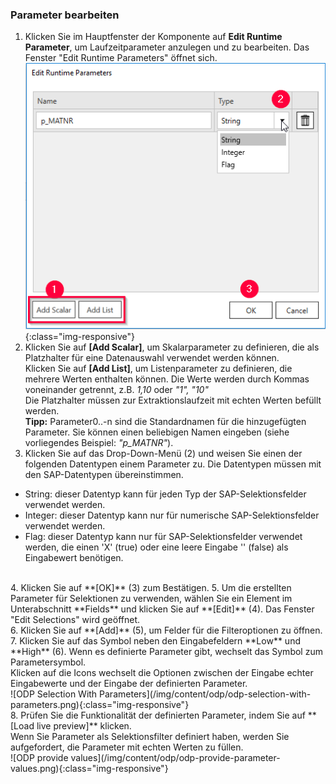 ### Parameter bearbeiten 

1. Klicken Sie im Hauptfenster der Komponente auf **Edit Runtime Parameter**, um Laufzeitparameter anzulegen und zu bearbeiten.
Das Fenster "Edit Runtime Parameters" öffnet sich.<br> 
![ODP Add parameters](/img/content/odp/odp-settings-add-parameters.png){:class="img-responsive"}<br> 
2. Klicken Sie auf **[Add Scalar]**, um Skalarparameter zu definieren, die als Platzhalter für eine Datenauswahl verwendet werden können. <br>
Klicken Sie auf **[Add List]**, um Listenparameter zu definieren, die mehrere Werten enthalten können. Die Werte werden durch Kommas voneinander getrennt, z.B. *1,10* oder *"1", "10"* <br>
Die Platzhalter müssen zur Extraktionslaufzeit mit echten Werten befüllt werden.  <br>
**Tipp:** Parameter0..-n sind die Standardnamen für die hinzugefügten Parameter. Sie können einen beliebigen Namen eingeben (siehe vorliegendes Beispiel: *"p_MATNR"*).
3. Klicken Sie auf das Drop-Down-Menü (2) und weisen Sie einen der folgenden Datentypen einem Parameter zu. Die Datentypen müssen mit den SAP-Datentypen übereinstimmen. 
- String: dieser Datentyp kann für jeden Typ der SAP-Selektionsfelder verwendet werden.
- Integer: dieser Datentyp kann nur für numerische SAP-Selektionsfelder verwendet werden.
- Flag: dieser Datentyp kann nur für SAP-Selektionsfelder verwendet werden, die einen 'X'&nbsp;(true) oder eine leere Eingabe ''&nbsp;(false) als Eingabewert benötigen. 
<br>
4. Klicken Sie auf **[OK]** (3) zum Bestätigen.
5. Um die erstellten Parameter für Selektionen zu verwenden, wählen Sie ein Element im Unterabschnitt **Fields** und klicken Sie auf **[Edit]** (4). Das Fenster "Edit Selections" wird geöffnet.<br> 
6. Klicken Sie auf **[Add]** (5), um Felder für die Filteroptionen zu öffnen.
7. Klicken Sie auf das Symbol neben den Eingabefeldern **Low** und **High** (6).
Wenn es definierte Parameter gibt, wechselt das Symbol zum Parametersymbol. <br>
Klicken auf die Icons wechselt die Optionen zwischen der Eingabe echter Eingabewerte und der Eingabe der definierten Parameter.<br>
![ODP Selection With Parameters](/img/content/odp/odp-selection-with-parameters.png){:class="img-responsive"}<br>
8. Prüfen Sie die Funktionalität der definierten Parameter, indem Sie auf **[Load live preview]** klicken. <br>
Wenn Sie Parameter als Selektionsfilter definiert haben, werden Sie aufgefordert, die Parameter mit echten Werten zu füllen.  <br>
![ODP provide values](/img/content/odp/odp-provide-parameter-values.png){:class="img-responsive"}
